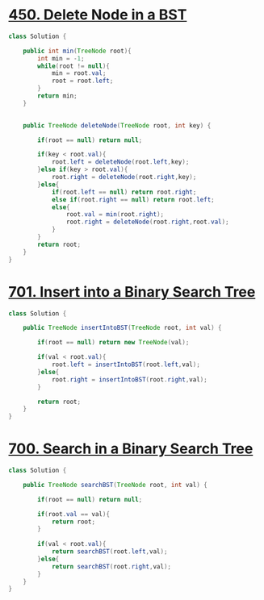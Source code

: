 # [450. Delete Node in a BST](https://leetcode.com/problems/delete-node-in-a-bst/)

```java
class Solution {

    public int min(TreeNode root){
        int min = -1;
        while(root != null){
            min = root.val;
            root = root.left;
        }
        return min;
    }

  
    public TreeNode deleteNode(TreeNode root, int key) {

        if(root == null) return null;

        if(key < root.val){
            root.left = deleteNode(root.left,key);
        }else if(key > root.val){
            root.right = deleteNode(root.right,key);
        }else{
            if(root.left == null) return root.right;
            else if(root.right == null) return root.left;
            else{
                root.val = min(root.right);
                root.right = deleteNode(root.right,root.val);
            }
        }
        return root;
    }
}
```


# [701. Insert into a Binary Search Tree](https://leetcode.com/problems/insert-into-a-binary-search-tree/)

```java
class Solution {

    public TreeNode insertIntoBST(TreeNode root, int val) {

        if(root == null) return new TreeNode(val);

        if(val < root.val){
            root.left = insertIntoBST(root.left,val);
        }else{
            root.right = insertIntoBST(root.right,val);
        }

        return root;
    }
}
```

# [700. Search in a Binary Search Tree](https://leetcode.com/problems/search-in-a-binary-search-tree/)

```java
class Solution {

    public TreeNode searchBST(TreeNode root, int val) {

        if(root == null) return null;

        if(root.val == val){
            return root;
        }
  
        if(val < root.val){
            return searchBST(root.left,val); 
        }else{
            return searchBST(root.right,val);
        }
    }
}
```

